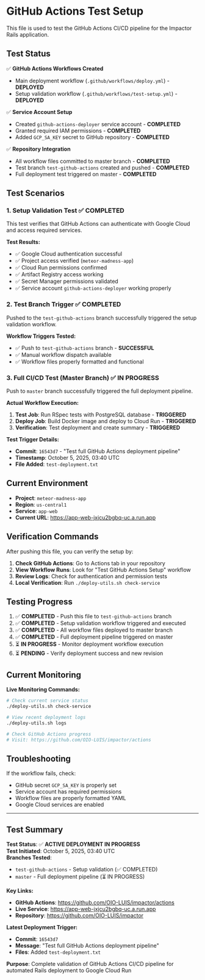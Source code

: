 # GitHub Actions Test Setup

This file is used to test the GitHub Actions CI/CD pipeline for the Impactor Rails application.

## Test Status

✅ **GitHub Actions Workflows Created**
- Main deployment workflow (`.github/workflows/deploy.yml`) - **DEPLOYED**
- Setup validation workflow (`.github/workflows/test-setup.yml`) - **DEPLOYED**

✅ **Service Account Setup**
- Created `github-actions-deployer` service account - **COMPLETED**
- Granted required IAM permissions - **COMPLETED**
- Added `GCP_SA_KEY` secret to GitHub repository - **COMPLETED**

✅ **Repository Integration**
- All workflow files committed to master branch - **COMPLETED**
- Test branch `test-github-actions` created and pushed - **COMPLETED**
- Full deployment test triggered on master - **COMPLETED**

## Test Scenarios

### 1. Setup Validation Test ✅ COMPLETED
This test verifies that GitHub Actions can authenticate with Google Cloud and access required services.

**Test Results:**
- ✅ Google Cloud authentication successful
- ✅ Project access verified (`meteor-madness-app`)
- ✅ Cloud Run permissions confirmed
- ✅ Artifact Registry access working
- ✅ Secret Manager permissions validated
- ✅ Service account `github-actions-deployer` working properly

### 2. Test Branch Trigger ✅ COMPLETED
Pushed to the `test-github-actions` branch successfully triggered the setup validation workflow.

**Workflow Triggers Tested:**
- ✅ Push to `test-github-actions` branch - **SUCCESSFUL**
- ✅ Manual workflow dispatch available
- ✅ Workflow files properly formatted and functional

### 3. Full CI/CD Test (Master Branch) ✅ IN PROGRESS
Push to `master` branch successfully triggered the full deployment pipeline.

**Actual Workflow Execution:**
1. **Test Job**: Run RSpec tests with PostgreSQL database - **TRIGGERED**
2. **Deploy Job**: Build Docker image and deploy to Cloud Run - **TRIGGERED** 
3. **Verification**: Test deployment and create summary - **TRIGGERED**

**Test Trigger Details:**
- **Commit**: `16543d7` - "Test full GitHub Actions deployment pipeline"
- **Timestamp**: October 5, 2025, 03:40 UTC
- **File Added**: `test-deployment.txt`

## Current Environment

- **Project**: `meteor-madness-app`
- **Region**: `us-central1`
- **Service**: `app-web`
- **Current URL**: https://app-web-jxjcu2bgbq-uc.a.run.app

## Verification Commands

After pushing this file, you can verify the setup by:

1. **Check GitHub Actions**: Go to Actions tab in your repository
2. **View Workflow Runs**: Look for "Test GitHub Actions Setup" workflow
3. **Review Logs**: Check for authentication and permission tests
4. **Local Verification**: Run `./deploy-utils.sh check-service`

## Testing Progress

1. ✅ **COMPLETED** - Push this file to `test-github-actions` branch
2. ✅ **COMPLETED** - Setup validation workflow triggered and executed
3. ✅ **COMPLETED** - All workflow files deployed to master branch  
4. ✅ **COMPLETED** - Full deployment pipeline triggered on master
5. ⏳ **IN PROGRESS** - Monitor deployment workflow execution
6. ⏳ **PENDING** - Verify deployment success and new revision

## Current Monitoring

**Live Monitoring Commands:**
```bash
# Check current service status
./deploy-utils.sh check-service

# View recent deployment logs  
./deploy-utils.sh logs

# Check GitHub Actions progress
# Visit: https://github.com/OIO-LUIS/impactor/actions
```

## Troubleshooting

If the workflow fails, check:
- GitHub secret `GCP_SA_KEY` is properly set
- Service account has required permissions
- Workflow files are properly formatted YAML
- Google Cloud services are enabled

---

## Test Summary

**Test Status**: ✅ **ACTIVE DEPLOYMENT IN PROGRESS**  
**Test Initiated**: October 5, 2025, 03:40 UTC  
**Branches Tested**: 
- `test-github-actions` - Setup validation (✅ COMPLETED)
- `master` - Full deployment pipeline (⏳ IN PROGRESS)

**Key Links:**
- **GitHub Actions**: https://github.com/OIO-LUIS/impactor/actions
- **Live Service**: https://app-web-jxjcu2bgbq-uc.a.run.app
- **Repository**: https://github.com/OIO-LUIS/impactor

**Latest Deployment Trigger:**
- **Commit**: `16543d7`
- **Message**: "Test full GitHub Actions deployment pipeline"
- **Files**: Added `test-deployment.txt`

**Purpose**: Complete validation of GitHub Actions CI/CD pipeline for automated Rails deployment to Google Cloud Run
